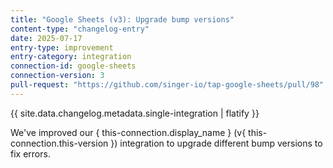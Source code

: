 ```yaml
---
title: "Google Sheets (v3): Upgrade bump versions"
content-type: "changelog-entry"
date: 2025-07-17
entry-type: improvement
entry-category: integration
connection-id: google-sheets
connection-version: 3
pull-request: "https://github.com/singer-io/tap-google-sheets/pull/98"
---
```

{{ site.data.changelog.metadata.single-integration | flatify }}

We've improved our { this-connection.display_name } (v{ this-connection.this-version }) integration to upgrade different bump versions to fix errors.